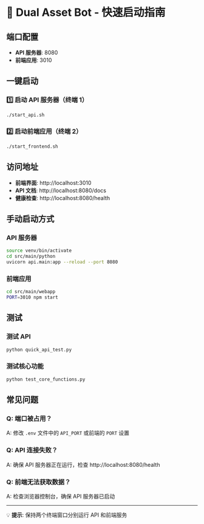 # 🚀 Dual Asset Bot - 快速启动指南

## 端口配置
- **API 服务器**: 8080
- **前端应用**: 3010

## 一键启动

### 1️⃣ 启动 API 服务器（终端 1）
```bash
./start_api.sh
```

### 2️⃣ 启动前端应用（终端 2）
```bash
./start_frontend.sh
```

## 访问地址

- **前端界面**: http://localhost:3010
- **API 文档**: http://localhost:8080/docs
- **健康检查**: http://localhost:8080/health

## 手动启动方式

### API 服务器
```bash
source venv/bin/activate
cd src/main/python
uvicorn api.main:app --reload --port 8080
```

### 前端应用
```bash
cd src/main/webapp
PORT=3010 npm start
```

## 测试

### 测试 API
```bash
python quick_api_test.py
```

### 测试核心功能
```bash
python test_core_functions.py
```

## 常见问题

### Q: 端口被占用？
A: 修改 `.env` 文件中的 `API_PORT` 或前端的 `PORT` 设置

### Q: API 连接失败？
A: 确保 API 服务器正在运行，检查 http://localhost:8080/health

### Q: 前端无法获取数据？
A: 检查浏览器控制台，确保 API 服务器已启动

---

💡 **提示**: 保持两个终端窗口分别运行 API 和前端服务